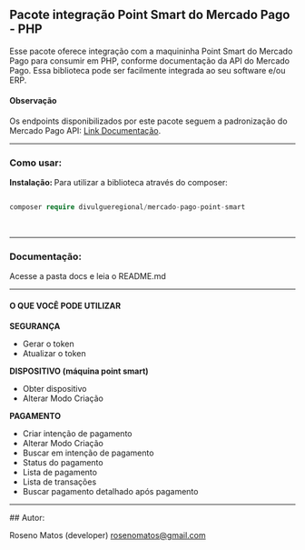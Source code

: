 ## Pacote integração Point Smart do Mercado Pago - PHP

Esse pacote oferece integração com a maquininha Point Smart do Mercado Pago para consumir em PHP, conforme documentação da API do Mercado Pago. Essa biblioteca pode ser facilmente integrada ao seu software e/ou ERP.

#### Observação

Os endpoints disponibilizados por este pacote seguem a padronização do Mercado Pago API: [Link Documentação](https://www.mercadopago.com.br/developers/pt/reference/integrations_api_paymentintent_mlb/_point_integration-api_devices_deviceid_payment-intents/post).

<hr>

### Como usar:

<b>Instalação: </b>
Para utilizar a biblioteca através do composer:

```php

composer require divulgueregional/mercado-pago-point-smart

```

<br>

<!-- ## Atualizar:

```php
composer update
``` -->

<!-- <b>Ou pela última tag: </b>

```php
composer update divulgueregional/mercado-pago-point-smart 1.0.0
```-->
<hr>

### Documentação:

Acesse a pasta docs e leia o README.md
<br>

<hr>

#### O QUE VOCÊ PODE UTILIZAR

<b>SEGURANÇA</b><br>

- Gerar o token
- Atualizar o token

<b>DISPOSITIVO (máquina point smart)</b><br>

- Obter dispositivo
- Alterar Modo Criação
  <br>

<b>PAGAMENTO</b><br>

- Criar intenção de pagamento
- Alterar Modo Criação
- Buscar em intenção de pagamento
- Status do pagamento
- Lista de pagamento
- Lista de transações
- Buscar pagamento detalhado após pagamento
  <br>

<hr>
## Autor:

Roseno Matos (developer) rosenomatos@gmail.com<br>

<!-- ## Licença:
A mercado-pago-point-smart é licenciado sob a Licença MIT (MIT). Você pode usar, copiar, modificar, integrar, publicar, distribuir e/ou vender cópias dos produtos finais, mas deve sempre declarar que Roseno Matos (rosenomatos@gmail.com) é o autor original destes códigos e atribuir um link para https://github.com/divulgueregional/api-bb-php -->

<!-- ## Comunidade:
## Facilitou sua vida?
Se o projeto o ajudou em uma tarefa excencial a sua aplicação de uma forma simples e se gostaria de contribuir com uma pequena doação ao autor, faça pelo PIX abaixo<br><hr>

Chave Pix E-MAIL: roseno@divulgueregional.com.br -->
